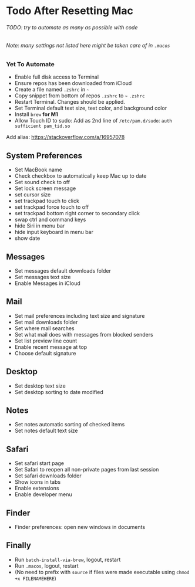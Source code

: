 # Todo After Resetting Mac

###### TODO: try to automate as many as possible with code
###### Note: many settings not listed here might be taken care of in `.macos`

### Yet To Automate
- Enable full disk access to Terminal
- Ensure repos has been downloaded from iCloud
- Create a file named `.zshrc` in `~`
- Copy snippet from bottom of repos `.zshrc` to `~` `.zshrc`
- Restart Terminal. Changes should be applied.
- Set Terminal default text size, text color, and background color
- Install `brew` **for M1**
- Allow Touch ID to sudo: Add as 2nd line of `/etc/pam.d/sudo`: `auth sufficient pam_tid.so`

Add alias: https://stackoverflow.com/a/16957078


## System Preferences
- Set MacBook name
- Check checkbox to automatically keep Mac up to date
- Set sound check to off
- Set lock screen message
- set cursor size
- set trackpad touch to click
- set trackpad force touch to off
- set trackpad bottom right corner to secondary click
- swap ctrl and command keys
- hide Siri in menu bar
- hide input keyboard in menu bar
- show date

## Messages
- Set messages default downloads folder
- Set messages text size
- Enable Messages in iCloud

## Mail
- Set mail preferences including text size and signature
- Set mail downloads folder
- Set where mail searches
- Set what mail does with messages from blocked senders
- Set list preview line count
- Enable recent message at top
- Choose default signature

## Desktop
- Set desktop text size
- Set desktop sorting to date modified

## Notes
- Set notes automatic sorting of checked items
- Set notes default text size

## Safari
- Set safari start page
- Set Safari to reopen all non-private pages from last session
- Set safari downloads folder
- Show icons in tabs
- Enable extensions
- Enable developer menu

## Finder
- Finder preferences: open new windows in documents

## Finally
- Run `batch-install-via-brew`, logout, restart
- Run `.macos`, logout, restart
- (No need to prefix with `source` if files were made executable using `chmod +x FILENAMEHERE`)